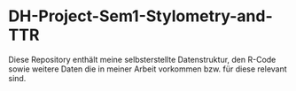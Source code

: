 # DH-Project-Sem1-Stylometry-and-TTR
Diese Repository enthält meine selbsterstellte Datenstruktur, den R-Code sowie weitere Daten die in meiner Arbeit vorkommen bzw. für diese relevant sind.
